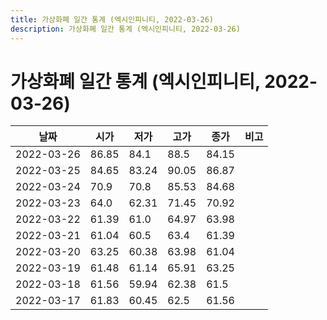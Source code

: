 ```yaml
---
title: 가상화폐 일간 통계 (엑시인피니티, 2022-03-26)
description: 가상화폐 일간 통계 (엑시인피니티, 2022-03-26)
---
```


가상화폐 일간 통계 (엑시인피니티, 2022-03-26)
===

|날짜|시가|저가|고가|종가|비고|
|--|--|--|--|--|--|
|2022-03-26|86.85|84.1|88.5|84.15|    |
|2022-03-25|84.65|83.24|90.05|86.87|    |
|2022-03-24|70.9|70.8|85.53|84.68|    |
|2022-03-23|64.0|62.31|71.45|70.92|    |
|2022-03-22|61.39|61.0|64.97|63.98|    |
|2022-03-21|61.04|60.5|63.4|61.39|    |
|2022-03-20|63.25|60.38|63.98|61.04|    |
|2022-03-19|61.48|61.14|65.91|63.25|    |
|2022-03-18|61.56|59.94|62.38|61.5|    |
|2022-03-17|61.83|60.45|62.5|61.56|    |
